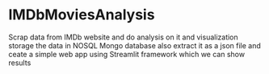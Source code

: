# IMDbMoviesAnalysis
Scrap data from IMDb website and do analysis on it and visualization storage the data in NOSQL  Mongo database also extract it as a json file and ceate a simple web app using Streamlit framework  which we can show results 
